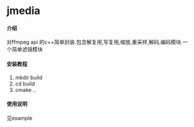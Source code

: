 # jmedia

#### 介绍
对ffmpeg api 的c++简单封装.包含解复用,写复用,缩放,重采样,解码,编码模块.一个简单滤镜模块



#### 安装教程

1. mkdir build
2. cd build
3. cmake ..

#### 使用说明

见example
